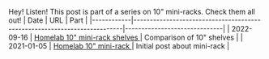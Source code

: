 Hey! Listen! This post is part of a series on 10" mini-racks. Check them all out!
| Date       | URL                                                                      | Part                         |
|------------|--------------------------------------------------------------------------|------------------------------|
| 2022-09-16 | [Homelab 10" mini-rack shelves ](/2022/09/homelab-10-mini-rack-shelves/) | Comparison of 10" shelves    |
| 2021-01-05 | [Homelab 10" mini-rack ](/2021/01/homelab-10-mini-rack/)                 | Initial post about mini-rack |